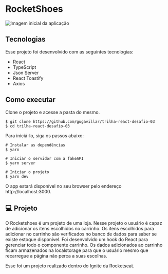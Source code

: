 # RocketShoes

![Imagem inicial da aplicação](https://github.com/gugavillar/trilha-react-desafio-03/blob/main/assets/inicio.png)

## Tecnologias

Esse projeto foi desenvolvido com as seguintes tecnologias:

-  React
-  TypeScript
-  Json Server
-  React Toastify
-  Axios

## Como executar

Clone o projeto e acesse a pasta do mesmo.

```
$ git clone https://github.com/gugavillar/trilha-react-desafio-03
$ cd trilha-react-desafio-03
```

Para iniciá-lo, siga os passos abaixo:

```
# Instalar as dependências
$ yarn

# Iniciar o servidor com a fakeAPI
$ yarn server

# Iniciar o projeto
$ yarn dev
```

O app estará disponível no seu browser pelo endereço http://localhost:3000.

## 💻 Projeto

O Rocketshoes é um projeto de uma loja. Nesse projeto o usuário é capaz de adicionar os itens escolhidos no carrinho.
Os itens escolhidos para adicionar no carrinho são verificados no banco de dados para saber se existe estoque disponível.
Foi desenvolvido um hook do React para gerenciar todo o componente carrinho.
Os dados adicionados ao carrinho ficam armazenados na localstorage para que o usuário mesmo que recarregue a página não perca a suas escolhas.

Esse foi um projeto realizado dentro do Ignite da Rocketseat.
